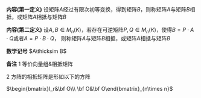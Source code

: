 **内容(第一定义)**
设矩阵$A$经过有限次初等变换，得到矩阵$B$，则称矩阵$A$与矩阵$B$相抵，或矩阵$A$相抵与矩阵$B$

**内容(第二定义)**
设$A,B\in M_n(K)$，若存在可逆矩阵$P,Q\in M_n(K)$，使得$B=P\cdot A\cdot Q$或者$A=P\cdot B\cdot Q$，
则称矩阵$A$与矩阵$B$相抵，或矩阵$A$相抵与矩阵$B$

**数学记号**
$A\thicksim B$

**备注**
1 等价向量组&相抵矩阵

2 方阵的相抵矩阵是形如以下的方阵

$\begin{bmatrix}I_r&\bf O\\\ \bf O&\bf O\end{bmatrix}_{n\times n}$